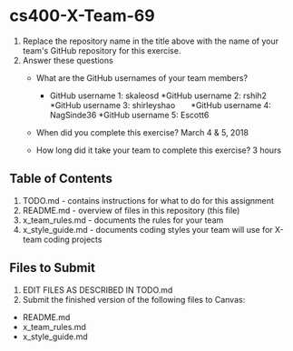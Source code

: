 # cs400-X-Team-69

1. Replace the repository name in the title above with the name of your team's GitHub repository for this exercise.
2. Answer these questions
   * What are the GitHub usernames of your team members?
       * GitHub username 1: skaleosd
       *GitHub username 2: rshih2
       *GitHub username 3: shirleyshao
       *GitHub username 4: NagSinde36
       *GitHub username 5: Escott6
       
   * When did you complete this exercise? 
   March 4 & 5, 2018
   * How long did it take your team to complete this exercise? 
   3 hours
## Table of Contents

1. TODO.md - contains instructions for what to do for this assignment
2. README.md - overview of files in this repository (this file)
3. x_team_rules.md - documents the rules for your team
4. x_style_guide.md - documents coding styles your team will use for X-team coding projects

## Files to Submit

1. EDIT FILES AS DESCRIBED IN TODO.md
2. Submit the finished version of the following files to Canvas:

* README.md
* x_team_rules.md
* x_style_guide.md
